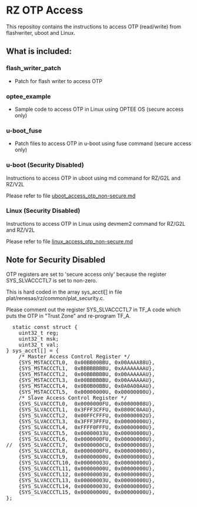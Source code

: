 # RZ OTP Access
This repositoy contains the instructions to access OTP (read/write) from flashwriter, uboot and Linux.  

## What is included:
### flash_writer_patch
* Patch for flash writer to access OTP
### optee_example
* Sample code to access OTP in Linux using OPTEE OS (secure access only)
### u-boot_fuse
* Patch files to access OTP in u-boot using fuse command (secure access only)
### u-boot (Security Disabled)
Instructions to access OTP in uboot using md command for RZ/G2L and RZ/V2L
  
Please refer to file [uboot_access_otp_non-secure.md](uboot_access_otp_non-secure.md)
### Linux (Security Disabled)
Instructions to access OTP in Linux using devmem2 command for RZ/G2L and RZ/V2L
  
Please refer to file [linux_access_otp_non-secure.md](linux_access_otp_non-secure.md)

## Note for Security Disabled
OTP registers are set to 'secure access only' because the register SYS_SLVACCCTL7 is set to non-zero.

This is hard coded in the array sys_acctl[] in file plat/renesas/rz/common/plat_security.c.

Please comment out the register SYS_SLVACCCTL7 in TF_A code which puts the OTP in "Trust Zone" and re-program TF_A.

<pre>
  static const struct {
	uint32_t reg;
	uint32_t msk;
	uint32_t val;
} sys_acctl[] = {
	/* Master Access Control Register */
	{SYS_MSTACCCTL0,  0x00BB00BBU, 0x00AAAA88U},
	{SYS_MSTACCCTL1,  0xBBBBBBBBU, 0xAAAAAAAAU},
	{SYS_MSTACCCTL2,  0x00BBBBBBU, 0x00AAAAAAU},
	{SYS_MSTACCCTL3,  0x00BBBBBBU, 0x00AAAAAAU},
	{SYS_MSTACCCTL4,  0x0B0B00BBU, 0x0A0A00AAU},
	{SYS_MSTACCCTL5,  0x00000000U, 0x00000000U},
	/* Slave Access Control Register */
	{SYS_SLVACCCTL0,  0x0000000FU, 0x00000008U},
	{SYS_SLVACCCTL1,  0x3FFF3CFFU, 0x0800C0AAU},
	{SYS_SLVACCCTL2,  0x00FFCFFFU, 0x00000002U},
	{SYS_SLVACCCTL3,  0x3FFF3FFFU, 0x00000000U},
	{SYS_SLVACCCTL4,  0xFFFF0FFFU, 0x00000000U},
	{SYS_SLVACCCTL5,  0x00000033U, 0x00000000U},
	{SYS_SLVACCCTL6,  0x0000000FU, 0x00000000U},
//	{SYS_SLVACCCTL7,  0x0000000CU, 0x00000008U},
	{SYS_SLVACCCTL8,  0x0000000FU, 0x00000000U},
	{SYS_SLVACCCTL9,  0x00000000U, 0x00000000U},
	{SYS_SLVACCCTL10, 0x00000003U, 0x00000000U},
	{SYS_SLVACCCTL11, 0x00000000U, 0x00000000U},
	{SYS_SLVACCCTL12, 0x00000003U, 0x00000000U},
	{SYS_SLVACCCTL13, 0x00000003U, 0x00000000U},
	{SYS_SLVACCCTL14, 0x00000003U, 0x00000000U},
	{SYS_SLVACCCTL15, 0x00000000U, 0x00000000U},
};
</pre>
